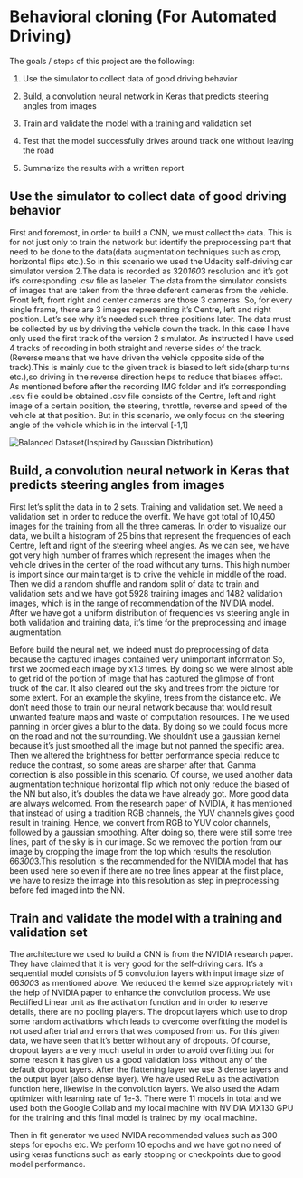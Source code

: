 # Behavioral cloning (For Automated Driving)

The goals / steps of this project are the following:

1. Use the simulator to collect data of good driving behavior

2. Build, a convolution neural network in Keras that predicts steering angles from images

3. Train and validate the model with a training and validation set

4. Test that the model successfully drives around track one without leaving the road

5. Summarize the results with a written report


## Use the simulator to collect data of good driving behavior

First and foremost, in order to build a CNN, we must collect the data. This is for not just only to train the network but identify the preprocessing part that need to be done to the data(data augmentation techniques such as crop, horizontal flips etc.).So in this scenario we used the Udacity self-driving car simulator version 2.The data is recorded as 320*160*3 resolution and it’s got it’s corresponding .csv file as labeler. The data from the simulator consists of images that are taken from the three deferent cameras from the vehicle. Front left, front right and center cameras are those 3 cameras. So, for every single frame, there are 3 images representing it’s Centre, left and right position. Let’s see why it’s needed such three positions later. The data must be collected by us by driving the vehicle down the track. In this case I have only used the first track of the version 2 simulator. As instructed I have used 4 tracks of recording in both straight and reverse sides of the track.(Reverse means that we have driven the vehicle opposite side of the track).This is mainly due to the given track is biased to left side(sharp turns etc.),so driving in the reverse direction helps to reduce that biases effect. As mentioned before after the recording IMG folder and it’s corresponding .csv file could be obtained .csv file consists of the Centre, left and right image of a certain position, the steering, throttle, reverse and speed of the vehicle at that position. But in this scenario, we only focus on the steering angle of the vehicle which is in the interval [-1,1]

![Balanced Dataset(Inspired by Gaussian Distribution)](“README/Picture3.png)



## Build, a convolution neural network in Keras that predicts steering angles from images 
 
First let’s split the data in to 2 sets. Training and validation set. We need a validation set in order to reduce the overfit. We have got total of 10,450 images for the training from all the three cameras. In order to visualize our data, we built a histogram of 25 bins that represent the frequencies of each Centre, left and right of the steering wheel angles. As we can see, we have got very high number of frames which represent the images when the vehicle drives in the center of the road without any turns. This high number is import since our main target is to drive the vehicle in middle of the road. Then we did a random shuffle and random split of data to train and validation sets and we have got 5928 training images and 1482 validation images, which is in the range of recommendation of the NVIDIA model. After we have got a uniform distribution of frequencies vs steering angle in both validation and training data, it’s time for the preprocessing and image augmentation.  

Before build the neural net, we indeed must do preprocessing of data because the captured images contained very unimportant information So, first we zoomed each image by x1.3 times. By doing so we were almost able to get rid of the portion of image that has captured the glimpse of front truck of the car. It also cleared out the sky and trees from the picture for some extent. For an example the skyline, trees from the distance etc. We don’t need those to train our neural network because that would result unwanted feature maps and waste of computation resources. The we used panning in order gives a blur to the data. By doing so we could focus more on the road and not the surrounding. We shouldn’t use a gaussian kernel because it’s just smoothed all the image but not panned the specific area. Then we altered the brightness for better performance special reduce to reduce the contrast, so some areas are sharper after that. Gamma correction is also possible in this scenario. Of course, we used another data augmentation technique horizontal flip which not only reduce the biased of the NN but also, it’s doubles the data we have already got. More good data are always welcomed. From the research paper of NVIDIA, it has mentioned that instead of using a tradition RGB channels, the YUV channels gives good result in training. Hence, we convert from RGB to YUV color channels, followed by a gaussian smoothing. After doing so, there were still some tree lines, part of the sky is in our image. So we removed the portion from our image by cropping the image from the top which results the resolution 66*300*3.This resolution is the recommended for the NVIDIA model that has been used here so even if there are no tree lines appear at the first place, we have to resize the image into this resolution as step in preprocessing before fed imaged into the NN. 

## Train and validate the model with a training and validation set 
 
The architecture we used to build a CNN is from the NVIDIA research paper. They have claimed that it is very good for the self-driving cars. It’s a sequential model consists of 5 convolution layers with input image size of 66*300*3 as mentioned above. We reduced the kernel size appropriately with the help of NVIDIA paper to enhance the convolution process. We use Rectified Linear unit as the activation function and in order to reserve details, there are no pooling players. The dropout layers which use to drop some random activations which leads to overcome overfitting the model is not used after trial and errors that was composed from us. For this given data, we have seen that it’s better without any of dropouts. Of course, dropout layers are very much useful in order to avoid overfitting but for some reason it has given us a good validation loss without any of the default dropout layers. After the flattening layer we use 3 dense layers and the output layer (also dense layer). We have used ReLu as the activation function here, likewise in the convolution layers. We also used the Adam optimizer with learning rate of 1e-3. There were 11 models in total and we used both the Google Collab and my local machine with NVIDIA MX130 GPU for the training and this final model is trained by my local machine. 


Then in fit generator we used NVIDA recommended values such as 300 steps for epochs etc. We perform 10 epochs and we have got no need of using keras functions such as early stopping or checkpoints due to good model performance. 
